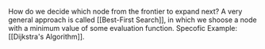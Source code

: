How do we decide which node from the frontier to expand next? A very general approach is called [[Best-First Search]], in which we shoose a node with a minimum value of some evaluation function.
Specofic Example: [[Dijkstra's Algorithm]].